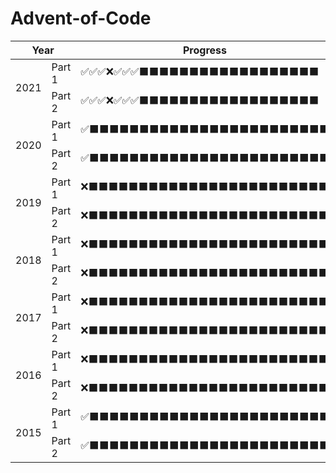 # Advent-of-Code
<table>
    <thead>
        <tr>
            <th rowspan="2" colspan="2">Year</th>
            <th colspan="26">Progress</th>
        </tr>
    </thead>
    <tbody>
        <tr>
            <td rowspan="2">2021</td>
            <td>Part 1</td>
            <td>✅✅✅❌✅✅✅⬛⬛⬛⬛⬛⬛⬛⬛⬛⬛⬛⬛⬛⬛⬛⬛⬛⬛</td>
        </tr>
        <tr>
            <td>Part 2</td>
            <td>✅✅✅❌✅✅✅⬛⬛⬛⬛⬛⬛⬛⬛⬛⬛⬛⬛⬛⬛⬛⬛⬛⬛</td>
        </tr>
        <tr>
            <td rowspan="2">2020</td>
            <td>Part 1</td>
            <td>✅⬛⬛⬛⬛⬛⬛⬛⬛⬛⬛⬛⬛⬛⬛⬛⬛⬛⬛⬛⬛⬛⬛⬛⬛</td>
        </tr>
        <tr>
            <td>Part 2</td>
            <td>✅⬛⬛⬛⬛⬛⬛⬛⬛⬛⬛⬛⬛⬛⬛⬛⬛⬛⬛⬛⬛⬛⬛⬛⬛</td>
        </tr>
        <tr>
            <td rowspan="2">2019</td>
            <td>Part 1</td>
            <td>❌⬛⬛⬛⬛⬛⬛⬛⬛⬛⬛⬛⬛⬛⬛⬛⬛⬛⬛⬛⬛⬛⬛⬛⬛</td>
        </tr>
        <tr>
            <td>Part 2</td>
            <td>❌⬛⬛⬛⬛⬛⬛⬛⬛⬛⬛⬛⬛⬛⬛⬛⬛⬛⬛⬛⬛⬛⬛⬛⬛</td>
        </tr>
        <tr>
            <td rowspan="2">2018</td>
            <td>Part 1</td>
            <td>❌⬛⬛⬛⬛⬛⬛⬛⬛⬛⬛⬛⬛⬛⬛⬛⬛⬛⬛⬛⬛⬛⬛⬛⬛</td>
        </tr>
        <tr>
            <td>Part 2</td>
            <td>❌⬛⬛⬛⬛⬛⬛⬛⬛⬛⬛⬛⬛⬛⬛⬛⬛⬛⬛⬛⬛⬛⬛⬛⬛</td>
        </tr>
        <tr>
            <td rowspan="2">2017</td>
            <td>Part 1</td>
            <td>❌⬛⬛⬛⬛⬛⬛⬛⬛⬛⬛⬛⬛⬛⬛⬛⬛⬛⬛⬛⬛⬛⬛⬛⬛</td>
        </tr>
        <tr>
            <td>Part 2</td>
            <td>❌⬛⬛⬛⬛⬛⬛⬛⬛⬛⬛⬛⬛⬛⬛⬛⬛⬛⬛⬛⬛⬛⬛⬛⬛</td>
        </tr>
        <tr>
            <td rowspan="2">2016</td>
            <td>Part 1</td>
            <td>❌⬛⬛⬛⬛⬛⬛⬛⬛⬛⬛⬛⬛⬛⬛⬛⬛⬛⬛⬛⬛⬛⬛⬛⬛</td>
        </tr>
        <tr>
            <td>Part 2</td>
            <td>❌⬛⬛⬛⬛⬛⬛⬛⬛⬛⬛⬛⬛⬛⬛⬛⬛⬛⬛⬛⬛⬛⬛⬛⬛</td>
        </tr>
        <tr>
            <td rowspan="2">2015</td>
            <td>Part 1</td>
            <td>✅⬛⬛⬛⬛⬛⬛⬛⬛⬛⬛⬛⬛⬛⬛⬛⬛⬛⬛⬛⬛⬛⬛⬛⬛</td>
        </tr>
        <tr>
            <td>Part 2</td>
            <td>✅⬛⬛⬛⬛⬛⬛⬛⬛⬛⬛⬛⬛⬛⬛⬛⬛⬛⬛⬛⬛⬛⬛⬛⬛</td>
        </tr>
    </tbody>
</table>
